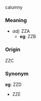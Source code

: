 calumny
### Meaning
+ _adj_: ZZA
	+ __eg__: ZZB

### Origin

ZZC

### Synonym

__eg__: ZZD

+ ZZE


